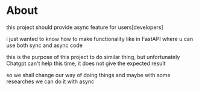 # About
this project should provide async feature for users[developers]

i just wanted to know how to make functionality like in FastAPI where u can use both sync and async code

this is the purpose of this project to do similar thing, but unfortunately Chatgpt can't help this time, it does not give the expected result

so we shall change our way of doing things and maybe with some researches we can do it with async
